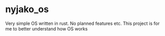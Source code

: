 # nyjako_os

Very simple OS written in rust.
No planned features etc.
This project is for me to better understand how OS works
